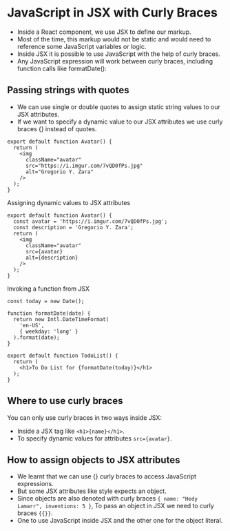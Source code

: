 # JavaScript in JSX with Curly Braces

- Inside a React component, we use JSX to define our markup.
- Most of the time, this markup would not be static and would need to reference some JavaScript variables or logic.
- Inside JSX it is possible to use JavaScript with the help of curly braces.
- Any JavaScript expression will work between curly braces, including function calls like formatDate():


## Passing strings with quotes 

- We can use single or double quotes to assign static string values to our JSX attributes.
- If we want to specify a dynamic value to our JSX attributes we use curly braces {} instead of quotes.


```tsx
export default function Avatar() {
  return (
    <img
      className="avatar"
      src="https://i.imgur.com/7vQD0fPs.jpg"
      alt="Gregorio Y. Zara"
    />
  );
}
```

Assigning dynamic values to JSX attributes

```tsx
export default function Avatar() {
  const avatar = 'https://i.imgur.com/7vQD0fPs.jpg';
  const description = 'Gregorio Y. Zara';
  return (
    <img
      className="avatar"
      src={avatar}
      alt={description}
    />
  );
}
```

Invoking a function from JSX

```tsx
const today = new Date();

function formatDate(date) {
  return new Intl.DateTimeFormat(
    'en-US',
    { weekday: 'long' }
  ).format(date);
}

export default function TodoList() {
  return (
    <h1>To Do List for {formatDate(today)}</h1>
  );
}
```

## Where to use curly braces 

You can only use curly braces in two ways inside JSX:

- Inside a JSX tag like `<h1>{name}</h1>`.
- To specify dynamic values for attributes `src={avatar}`. 

## How to assign objects to JSX attributes

- We learnt that we can use {} curly braces to access JavaScript expressions.
- But some JSX attributes like style expects an object.
- Since objects are also denoted with curly braces `{ name: "Hedy Lamarr", inventions: 5 }`, To pass an object in JSX we need to curly braces `{{}}`.
- One to use JavaScript inside JSX and the other one for the object literal.
